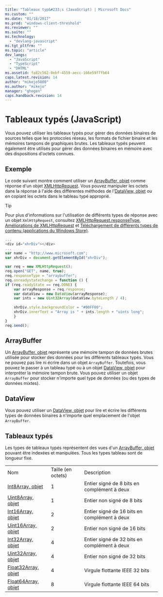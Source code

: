 ```yaml
---
title: "Tableaux typ&#233;s (JavaScript) | Microsoft Docs"
ms.custom: ""
ms.date: "01/18/2017"
ms.prod: "windows-client-threshold"
ms.reviewer: ""
ms.suite: ""
ms.technology: 
  - "devlang-javascript"
ms.tgt_pltfrm: ""
ms.topic: "article"
dev_langs: 
  - "JavaScript"
  - "TypeScript"
  - "DHTML"
ms.assetid: fa82c562-0ebf-4559-aecc-166e59f7fb64
caps.latest.revision: 14
author: "mikejo5000"
ms.author: "mikejo"
manager: "ghogen"
caps.handback.revision: 14
---
```

# Tableaux typ&#233;s (JavaScript)
Vous pouvez utiliser les tableaux typés pour gérer des données binaires de sources telles que les protocoles réseau, les formats de fichier binaire et les mémoires tampons de graphiques brutes.  Les tableaux typés peuvent également être utilisés pour gérer des données binaires en mémoire avec des dispositions d'octets connues.  
  
## Exemple  
 Le code suivant montre comment utiliser un [ArrayBuffer, objet](../../javascript/reference/arraybuffer-object.md) comme réponse d'un objet [XMLHttpRequest](http://msdn.microsoft.com/library/ie/ms535874\(v=vs.85\).aspx).  Vous pouvez manipuler les octets dans la réponse à l'aide des différentes méthodes de l'[DataView, objet](../../javascript/reference/dataview-object.md) ou en copiant les octets dans le tableau typé approprié.  
  
> [!TIP]
>  Pour plus d'informations sur l'utilisation de différents types de réponse avec un objet `XmlHttpRequest`, consultez  [XMLHttpRequest.responseType](http://msdn.microsoft.com/fr-fr/8d7738d1-4bfd-4cf1-8015-174def089556), [Améliorations de XMLHttpRequest](http://msdn.microsoft.com/fr-fr/be09137c-6546-441b-b953-dcbf72b77069) et [Téléchargement de différents types de contenu \(applications du Windows Store\)](http://msdn.microsoft.com/fr-fr/c0006bbd-17f9-4c6a-af81-2acaf109111d).  
  
```javascript  
...  
<div id="xhrDiv"></div>  
...  
var name = "http://www.microsoft.com";  
var xhrDiv = document.getElementById("xhrDiv");  
  
var req = new XMLHttpRequest();  
req.open("GET", name, true);  
req.responseType = "arraybuffer";  
req.onreadystatechange = function () {  
if (req.readyState == req.DONE) {  
    var arrayResponse = req.response;  
    var dataView = new DataView(arrayResponse);  
    var ints = new Uint32Array(dataView.byteLength / 4);  
  
    xhrDiv.style.backgroundColor = "#00FF00";  
    xhrDiv.innerText = "Array is " + ints.length + "uints long";  
    }  
}  
req.send();  
```  
  
## ArrayBuffer  
 Un [ArrayBuffer, objet](../../javascript/reference/arraybuffer-object.md) représente une mémoire tampon de données brutes utilisée pour stocker des données pour les différents tableaux typés.  Vous ne pouvez pas lire ni écrire dans un objet `ArrayBuffer`. Toutefois, vous pouvez le passer à un tableau typé ou à un objet [DataView, objet](../../javascript/reference/dataview-object.md) pour interpréter la mémoire tampon brute.  Vous pouvez utiliser un objet `ArrayBuffer` pour stocker n'importe quel type de données \(ou des types de données mixtes\).  
  
## DataView  
 Vous pouvez utiliser un [DataView, objet](../../javascript/reference/dataview-object.md) pour lire et écrire les différents types de données binaires à n'importe quel emplacement de l'objet `ArrayBuffer`.  
  
## Tableaux typés  
 Les types de tableaux typés représentent des vues d'un [ArrayBuffer, objet](../../javascript/reference/arraybuffer-object.md) pouvant être indexées et manipulées.  Tous les types tableau sont de longueur fixe.  
  
||||  
|-|-|-|  
|Nom|Taille \(en octets\)|Description|  
|[Int8Array, objet](../../javascript/reference/int8array-object.md)|1|Entier signé de 8 bits en complément à deux|  
|[Uint8Array, objet](../../javascript/reference/uint8array-object.md)|1|Entier non signé de 8 bits|  
|[Int16Array, objet](../../javascript/reference/int16array-object.md)|2|Entier signé de 16 bits en complément à deux|  
|[Uint16Array, objet](../../javascript/reference/uint16array-object.md)|2|Entier non signé de 16 bits|  
|[Int32Array, objet](../../javascript/reference/int32array-object.md)|4|Entier signé de 32 bits en complément à deux|  
|[Uint32Array, objet](../../javascript/reference/uint32array-object.md)|4|Entier non signé de 32 bits|  
|[Float32Array, objet](../../javascript/reference/float32array-object.md)|4|Virgule flottante IEEE 32 bits|  
|[Float64Array, objet](../../javascript/reference/float64array-object.md)|8|Virgule flottante IEEE 64 bits|